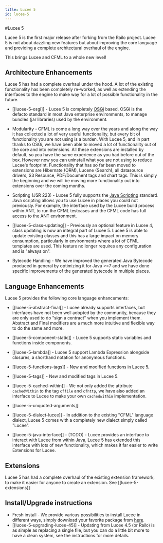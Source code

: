 ```yaml
---
title: Lucee 5
id: lucee-5
---
```


#Lucee 5

Lucee 5 is the first major release after forking from the Railo project. Lucee 5 is not about dazzling new features but about improving the core language and providing a complete architectural overhaul of the engine.

This brings Lucee and CFML to a whole new level!

## Architecture Enhancements ##
Lucee 5 has had a complete overhaul under the hood. A lot of the existing functionality has been completely re-worked, as well as extending the interfaces to the engine to make way for a lot of possible functionality in the future.

* [[lucee-5-osgi]] - Lucee 5 is completely [OSGi](http://en.wikipedia.org/wiki/OSGi) based, OSGi is the defacto standard in most Java enterprise environments, to manage bundles (jar libraries) used by the environment.

* Modularity - CFML is come a long way over the years and along the way it has collected a lot of very useful functionality, but every bit of functionality you are not using is a burden. With Lucee 5, and in part thanks to OSGi, we have been able to moved a lot of functionality out of the core and into extensions. All these extensions are installed by default, so you have the same experience as you had before out of the box. However now you can uninstall what you are not using to reduce Lucee's footprint. Functionality that has so far been moved to extensions are Hibernate (ORM), Lucene (Search), all datasource drivers, S3 Resource, PDF/Document tags and chart tags. This is simply the beginning and we will be moving more functionality out into extensions over the coming months.

* Scripting (JSR 223) - Lucee 5 fully supports the [Java Scripting](http://en.wikipedia.org/wiki/Scripting_for_the_Java_Platform) standard. Java scripting allows you to use Lucee in places you could not previously. For example, the interface used by the Lucee build process within ANT, to run the CFML testcases and the CFML code has full access to the ANT environment.

* [[lucee-5-class-updating]] - Previously an optional feature in Lucee 4, class updating is now an integral part of Lucee 5. Lucee 5 is able to update existing classes and this has a large impact on memory consumption, particularly in environments where a lot of CFML templates are used. This feature no longer requires any configuration and is "always on".

* Bytecode Handling - We have improved the generated Java Bytecode produced in general by optimizing it for Java >=7 and we have done specific improvements of the generated bytecode in multiple places.

## Language Enhancements ##
Lucee 5 provides the following core language enhancements:

* [[lucee-5-abstract-final]] - Lucee already supports interfaces, but interfaces have not been well adopted by the community, because they are only used to do "sign a contract" when you implement them. Abstract and Final modifiers are a much more intuitive and flexible way to do the same and more.

* [[lucee-5-component-static]] - Lucee 5 supports static variables and functions inside components.

* [[lucee-5-lambda]] - Lucee 5 support Lambda Expression alongside closures, a shorthand notation for anonymous functions.

* [[lucee-5-functions-tags]] - New and modified functions in Lucee 5.

* [[lucee-5-tags]] - New and modified tags in Lucee 5.

* [[lucee-5-cached-within]] - We not only added the attribute `cachedWithin` to the tag `cffile` and `cfhttp`, we have also added an interface to Lucee to make your own `cachedwithin` implementation.

* [[lucee-5-unquoted-arguments]]

* [[lucee-5-dialect-lucee]] - In addition to the existing "CFML" language dialect, Lucee 5 comes with a completely new dialect simply called "Lucee".

* [[lucee-5-java-interface]] - (TODO) - Lucee provides an interface to interact with Lucee from within Java, Lucee 5 has extended this interface with lots of new functionality, which makes it far easier to write Extensions for Lucee.

## Extensions ##
Lucee 5 has had a complete overhaul of the existing extension framework, to make it easier for anyone to create an extension. See [[lucee-5-extensions]]

## Install/Upgrade instructions ##
* Fresh install - We provide various possibilities to install Lucee in different ways, simply download your favorite package from  [here](http://lucee.org/downloads.html).
* [[lucee-5-upgrading-lucee-45]] - Updating from Lucee 4.5 (or Railo) is as simple as replacing a single file, but you can do a little bit more to have a clean system, see the instructions for more details.

